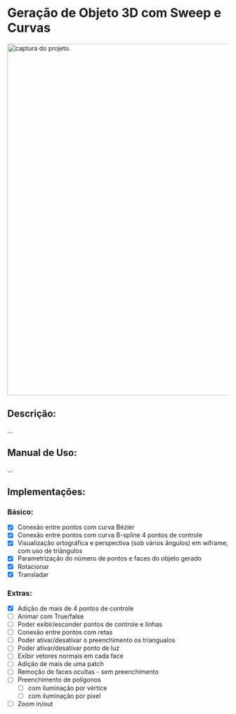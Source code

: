 # Geração de Objeto 3D com Sweep e Curvas

<div style="align-item:center;">
    <img src="./Objero3dcomSweepECurvas/resources/captura.png" width="800" alt="captura do projeto."/>
</div>

## Descrição:
... 

## Manual de Uso:
...

## Implementações:

### Básico:
- [x] Conexão entre pontos com curva Bézier
- [x] Conexão entre pontos com curva B-spline 4 pontos de controle
- [x] Visualização ortográfica e perspectiva (sob vários ângulos) em wiframe, com uso de triângulos
- [x] Parametrização do número de pontos e faces do objeto gerado 
- [x] Rotacionar
- [X] Transladar
### Extras:
- [x] Adição de mais de 4 pontos de controle
- [ ] Animar com True/false
- [ ] Poder exibir/esconder pontos de controle e linhas
- [ ] Conexão entre pontos com retas
- [ ] Poder ativar/desativar o preenchimento os triangualos
- [ ] Poder ativar/desativar ponto de luz
- [ ] Exibir vetores normais em cada face
- [ ] Adição de mais de uma patch
- [ ] Remoção de faces ocultas - sem preenchimento
- [ ] Preenchimento de polígonos
  - [ ] com iluminação por vértice
  - [ ] com iluminação por pixel
- [ ] Zoom in/out
